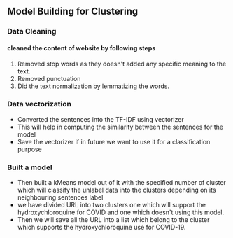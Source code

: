 
## Model Building for Clustering

### Data Cleaning
 #### cleaned the content of website by following steps
 1. Removed stop words as they doesn't added any specific meaning to the text.
 2. Removed punctuation
 3. Did the text normalization by lemmatizing the words.
 
### Data vectorization
- Converted the sentences into the TF-IDF using vectorizer
- This will help in computing the similarity between the sentences for the model
- Save the vectorizer if in future we want to use it for a classification purpose

### Built a model
- Then built a kMeans model out of it with the specified number of cluster which will classify the unlabel data into the clusters depending on its neighbouring sentences label
- we have divided URL into two clusters one which will support the hydroxychloroquine for COVID and one which doesn't using this model.
- Then we will save all the URL into a list which belong to the cluster which supports the hydroxychloroquine use for COVID-19.


